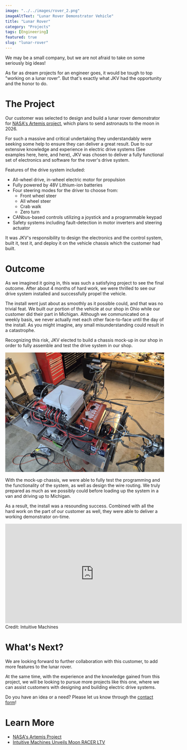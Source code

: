 ```yaml
---
image: "../../images/rover_2.png"
imageAltText: "Lunar Rover Demonstrator Vehicle"
title: "Lunar Rover"
category: "Projects"
tags: [Engineering]
featured: true
slug: "lunar-rover"
---
```


We may be a small company, but we are not afraid to take on some seriously big ideas! 

As far as dream projects for an engineer goes, it would be tough to top "working on a lunar rover". But that's exactly what JKV had the opportunity and the honor to do.

# The Project

Our customer was selected to design and build a lunar rover demonstrator for [NASA's Artemis project](https://www.nasa.gov/feature/artemis/), which plans to send astronauts to the moon in 2026. 

For such a massive and critical undertaking they understandably were seeking some help to ensure they can deliver a great result. Due to our extensive knowledge and experience in electric drive systems (See examples here, here, and here), JKV was chosen to deliver a fully functional set of electronics and software for the rover's drive system. 

Features of the drive system included:

* All-wheel drive, in-wheel electric motor for propulsion
* Fully powered by 48V Lithium-ion batteries
* Four steering modes for the driver to choose from:
  * Front wheel steer
  * All wheel steer
  * Crab walk
  * Zero turn
* CANbus-based controls utilizing a joystick and a programmable keypad
* Safety systems including fault-detection in motor inverters and steering actuator

It was JKV's responsibility to design the electronics and the control system, built it, test it, and deploy it on the vehicle chassis which the customer had built.

# Outcome

As we imagined it going in, this was such a satisfying project to see the final outcome. After about 4 months of hard work, we were thrilled to see our drive system installed and successfully propel the vehicle.

The install went just about as smoothly as it possible could, and that was no trivial feat. We built our portion of the vehicle at our shop in Ohio while our customer did their part in Michigan. Although we communicated on a weekly basis, we never actually met each other face-to-face until the day of the install. As you might imagine, any small misunderstanding could result in a catastrophe.

Recognizing this risk, JKV elected to build a chassis mock-up in our shop in order to fully assemble and test the drive system in our shop. 

![Lunar rover drive system being tested at JKV](../../images/rover_1.jpg)

With the mock-up chassis, we were able to fully test the programming and the functionality of the system, as well as design the wire routing. We truly prepared as much as we possibly could before loading up the system in a van and driving up to Michigan.

As a result, the install was a resounding success. Combined with all the hard work on the part of our customer as well, they were able to deliver a working demonstrator on-time.

<div class="youtube-embed-container">
  <iframe class="youtube-embed" width="560" height="315" src="https://www.youtube.com/embed/aRQMRfAIYSw?si=AK_HOlzzCbIgeCGN" title="YouTube video player" frameborder="0" allow="accelerometer; autoplay; clipboard-write; encrypted-media; gyroscope; picture-in-picture; web-share" referrerpolicy="strict-origin-when-cross-origin" allowfullscreen></iframe>
  <span class="caption">Credit: Intuitive Machines</span>
</div>

# What's Next?

We are looking forward to further collaboration with this customer, to add more features to the lunar rover.

At the same time, with the experience and the knowledge gained from this project, we will be looking to pursue more projects like this one, where we can assist customers with designing and building electric drive systems.

Do you have an idea or a need? Please let us know through the [contact form](/contact)!

# Learn More

* [NASA's Artemis Project](https://www.nasa.gov/feature/artemis/)
* [Intuitive Machines Unveils Moon RACER LTV](https://www.intuitivemachines.com/post/intuitive-machines-unveils-moon-racer-ltv) 